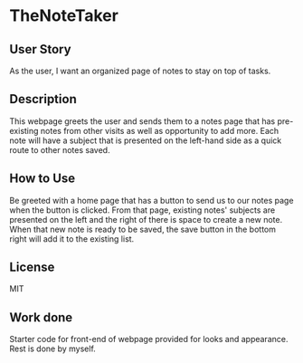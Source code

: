# TheNoteTaker

## User Story
As the user, I want an organized page of notes to stay on top of tasks.

## Description
This webpage greets the user and sends them to a notes page that has pre-existing notes from other visits as well as opportunity to add more. Each note will have a subject that is presented on the left-hand side as a quick route to other notes saved. 

## How to Use
Be greeted with a home page that has a button to send us to our notes page when the button is clicked. From that page, existing notes' subjects are presented on the left and the right of there is space to create a new note. When that new note is ready to be saved, the save button in the bottom right will add it to the existing list.

## License
MIT

## Work done
Starter code for front-end of webpage provided for looks and appearance. Rest is done by myself.
